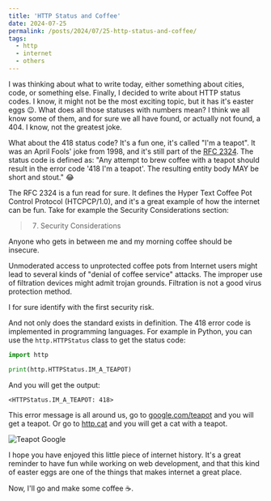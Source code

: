 ```yaml
---
title: 'HTTP Status and Coffee'
date: 2024-07-25
permalink: /posts/2024/07/25-http-status-and-coffee/
tags: 
  - http
  - internet
  - others
---
```


I was thinking about what to write today, either something about cities, code, or something else. Finally, I decided to write about HTTP status codes. I know, it might not be the most exciting topic, but it has it's easter eggs 😉. What does all those statuses with numbers mean? I think we all know some of them, and for sure we all have found, or actually not found, a 404. I know, not the greatest joke.

What about the 418 status code? It's a fun one, it's called "I'm a teapot". It was an April Fools' joke from 1998, and it's still part of the [RFC 2324](https://tools.ietf.org/html/rfc2324). The status code is defined as: "Any attempt to brew coffee with a teapot should result in the error code '418 I'm a teapot'. The resulting entity body MAY be short and stout." 😂 

The RFC 2324 is a fun read for sure. It defines the Hyper Text Coffee Pot Control Protocol (HTCPCP/1.0), and it's a great example of how the internet can be fun. Take for example the Security Considerations section:

>  7. Security Considerations

   Anyone who gets in between me and my morning coffee should be
   insecure.

   Unmoderated access to unprotected coffee pots from Internet users
   might lead to several kinds of "denial of coffee service" attacks.
   The improper use of filtration devices might admit trojan grounds.
   Filtration is not a good virus protection method.

I for sure identify with the first security risk. 

And not only does the standard exists in definition. The 418 error code is implemented in programming languages. For example in Python, you can use the `http.HTTPStatus` class to get the status code:

```python
import http

print(http.HTTPStatus.IM_A_TEAPOT)
```
And you will get the output:

```
<HTTPStatus.IM_A_TEAPOT: 418>
```

This error message is all around us, go to [google.com/teapot](https://google.com/teapot) and you will get a teapot. Or go to [http.cat](https://http.cat/418) and you will get a cat with a teapot.

![Teapot Google]({{site.imgsurl}}2024-07-25-teapot.png)

I hope you have enjoyed this little piece of internet history. It's a great reminder to have fun while working on web development, and that this kind of easter eggs are one of the things that makes internet a great place.

Now, I'll go and make some coffee ☕️.
